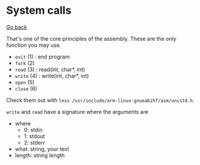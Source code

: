 # System calls

[Go back](..)

That's one of the core principles of the assembly. These
are the only function you may use.

* ``exit`` (1) : end program
* ``fork`` (2)
* ``read`` (3) : read(int, char*, int)
* ``write`` (4) : write(int, char*, int)
* ``open`` (5)
* ``close`` (6)

Check them out with 
``less /usr/include/arm-linux-gnueabihf/asm/unistd.h``.

``write`` and `read` have a signature where the
arguments are

* where
    * 0: stdin  
    * 1: stdout  
    * 2: stderr
* what: string, your text
* length: string length